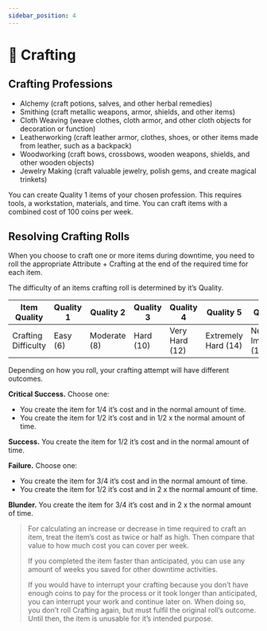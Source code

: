 ```yaml
---
sidebar_position: 4
---
```


# 🔨 Crafting

## Crafting Professions

- Alchemy (craft potions, salves, and other herbal remedies)
- Smithing (craft metallic weapons, armor, shields, and other items)
- Cloth Weaving (weave clothes, cloth armor, and other cloth objects for decoration or function)
- Leatherworking (craft leather armor, clothes, shoes, or other items made from leather, such as a backpack)
- Woodworking (craft bows, crossbows, wooden weapons, shields, and other wooden objects)
- Jewelry Making (craft valuable jewelry, polish gems, and create magical trinkets)

You can create Quality 1 items of your chosen profession. This requires tools, a workstation, materials, and time. You can craft items with a combined cost of 100 coins per week.

## Resolving Crafting Rolls

When you choose to craft one or more items during downtime, you need to roll the appropriate Attribute + Crafting at the end of the required time for each item.

The difficulty of an items crafting roll is determined by it’s Quality.

| Item Quality | Quality 1 | Quality 2 | Quality 3 | Quality 4 | Quality 5 | Quality 6 |
| --- | --- | --- | --- | --- | --- | --- |
| Crafting Difficulty | Easy (6) | Moderate (8) | Hard (10) | Very Hard (12) | Extremely Hard (14) | Nearly Impossible (16) |

Depending on how you roll, your crafting attempt will have different outcomes.

**Critical Success.** Choose one:

- You create the item for 1/4 it’s cost and in the normal amount of time.
- You create the item for 1/2 it’s cost and in 1/2 x the normal amount of time.

**Success.** You create the item for 1/2 it’s cost and in the normal amount of time.

**Failure.** Choose one:

- You create the item for 3/4 it’s cost and in the normal amount of time.
- You create the item for 1/2 it’s cost and in 2 x the normal amount of time.

**Blunder.** You create the item for 3/4 it’s cost and in 2 x the normal amount of time.

>
>For calculating an increase or decrease in time required to craft an item, treat the item’s cost as twice or half as high. Then compare that value to how much cost you can cover per week.
>
>If you completed the item faster than anticipated, you can use any amount of weeks you saved for other downtime activities.
>
>If you would have to interrupt your crafting because you don’t have enough coins to pay for the process or it took longer than anticipated, you can interrupt your work and continue later on. When doing so, you don’t roll Crafting again, but must fulfil the original roll’s outcome. Until then, the item is unusable for it’s intended purpose.

